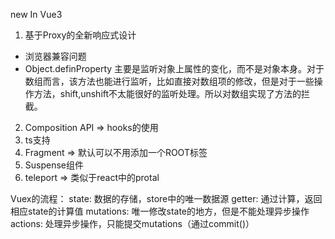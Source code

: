 new In Vue3

1. 基于Proxy的全新响应式设计
  - 浏览器兼容问题
  - Object.definProperty 主要是监听对象上属性的变化，而不是对象本身。对于数组而言，该方法也能进行监听，比如直接对数组项的修改，但是对于一些操作方法，shift,unshift不太能很好的监听处理。所以对数组实现了方法的拦截。
2. Composition API => hooks的使用
3. ts支持
4. Fragment => 默认可以不用添加一个ROOT标签
5. Suspense组件
6. teleport => 类似于react中的protal


Vuex的流程：
state: 数据的存储，store中的唯一数据源
getter: 通过计算，返回相应state的计算值
mutations: 唯一修改state的地方，但是不能处理异步操作
actions: 处理异步操作，只能提交mutations（通过commit()）